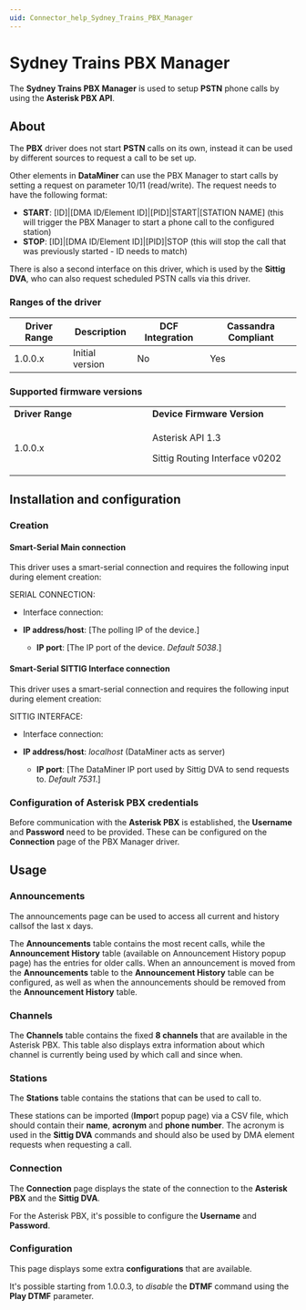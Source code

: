 ```yaml
---
uid: Connector_help_Sydney_Trains_PBX_Manager
---
```


# Sydney Trains PBX Manager

The **Sydney Trains PBX Manager** is used to setup **PSTN** phone calls by using the **Asterisk PBX API**.

## About

The **PBX** driver does not start **PSTN** calls on its own, instead it can be used by different sources to request a call to be set up.

Other elements in **DataMiner** can use the PBX Manager to start calls by setting a request on parameter 10/11 (read/write). The request needs to have the following format:

- **START**: \[ID\]\|\[DMA ID/Element ID\]\|\[PID\]\|START\|\[STATION NAME\] (this will trigger the PBX Manager to start a phone call to the configured station)
- **STOP**: \[ID\]\|\[DMA ID/Element ID\]\|\[PID\]\|STOP (this will stop the call that was previously started - ID needs to match)

There is also a second interface on this driver, which is used by the **Sittig DVA**, who can also request scheduled PSTN calls via this driver.

### Ranges of the driver

| **Driver Range** | **Description** | **DCF Integration** | **Cassandra Compliant** |
|------------------|-----------------|---------------------|-------------------------|
| 1.0.0.x          | Initial version | No                  | Yes                     |

### Supported firmware versions

<table>
<colgroup>
<col style="width: 50%" />
<col style="width: 50%" />
</colgroup>
<tbody>
<tr class="odd">
<td><strong>Driver Range</strong></td>
<td><strong>Device Firmware Version</strong></td>
</tr>
<tr class="even">
<td>1.0.0.x</td>
<td><p>Asterisk API 1.3</p>
<p>Sittig Routing Interface v0202</p></td>
</tr>
</tbody>
</table>

## Installation and configuration

### Creation

#### Smart-Serial Main connection

This driver uses a smart-serial connection and requires the following input during element creation:

SERIAL CONNECTION:

- Interface connection:

- **IP address/host**: \[The polling IP of the device.\]
  - **IP port**: \[The IP port of the device. *Default 5038*.\]

#### Smart-Serial SITTIG Interface connection

This driver uses a smart-serial connection and requires the following input during element creation:

SITTIG INTERFACE:

- Interface connection:

- **IP address/host**: *localhost* (DataMiner acts as server)
  - **IP port**: \[The DataMiner IP port used by Sittig DVA to send requests to. *Default 7531*.\]

### Configuration of Asterisk PBX credentials

Before communication with the **Asterisk PBX** is established, the **Username** and **Password** need to be provided. These can be configured on the **Connection** page of the PBX Manager driver.

## Usage

### Announcements

The announcements page can be used to access all current and history callsof the last x days.

The **Announcements** table contains the most recent calls, while the **Announcement History** table (available on Announcement History popup page) has the entries for older calls. When an announcement is moved from the **Announcements** table to the **Announcement History** table can be configured, as well as when the announcements should be removed from the **Announcement History** table.

### Channels

The **Channels** table contains the fixed **8 channels** that are available in the Asterisk PBX. This table also displays extra information about which channel is currently being used by which call and since when.

### Stations

The **Stations** table contains the stations that can be used to call to.

These stations can be imported (**Impo**rt popup page) via a CSV file, which should contain their **name**, **acronym** and **phone number**. The acronym is used in the **Sittig DVA** commands and should also be used by DMA element requests when requesting a call.

### Connection

The **Connection** page displays the state of the connection to the **Asterisk PBX** and the **Sittig DVA**.

For the Asterisk PBX, it's possible to configure the **Username** and **Password**.

### Configuration

This page displays some extra **configurations** that are available.

It's possible starting from 1.0.0.3, to *disable* the **DTMF** command using the **Play DTMF** parameter.
